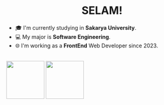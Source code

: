 <h1 align="center">SELAM!</h1>

- 🎓 I'm currently studying in **Sakarya University**. 
- 💻 My major is **Software Engineering**. 
- 🌐 I'm working as a **FrontEnd** Web Developer since 2023.
<br>
<img width="100" src="https://preview.redd.it/k%C3%BC%C3%A7%C3%BCmseyici-bak%C4%B1%C5%9F-v0-mrrp4tjqsmdb1.png?width=634&format=png&auto=webp&s=6cbf2ee76fd60c6209acaee18cc9d06ae029a5a1"/>
<img width="100" src="https://i.hizliresim.com/eob1dn3.png"/>
